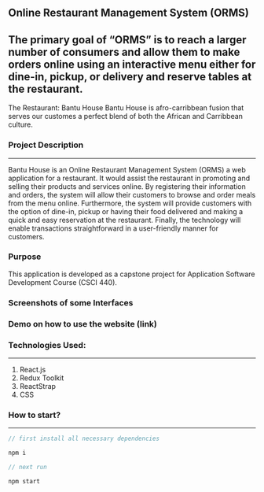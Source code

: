## Online Restaurant Management System (ORMS)


## The primary goal of “ORMS” is to reach a larger number of consumers and allow them to make orders online using an interactive menu either for dine-in, pickup, or delivery and reserve tables at the restaurant. 

The Restaurant:
Bantu House Bantu House is afro-carribbean fusion that serves our customes a perfect blend of both the African and Carribbean culture.

### Project Description
---
Bantu House is an Online Restaurant Management System (ORMS) a web application for a restaurant. It would assist the restaurant in promoting and selling their products and services online. By registering their information and orders, the system will allow their customers to browse and order meals from the menu online. Furthermore, the system will provide customers with the option of dine-in, pickup or having their food delivered and making a quick and easy reservation at the restaurant. Finally, the technology will enable transactions straightforward in a user-friendly manner for customers.

### Purpose
This application is developed as a capstone project for Application Software Development Course (CSCI 440).


### Screenshots of some Interfaces 



### Demo on how to use the website (link)


### Technologies Used:

---

1. React.js
2. Redux Toolkit
3. ReactStrap
4. CSS

### How to start?

---

```javascript
// first install all necessary dependencies

npm i

// next run

npm start

```
